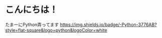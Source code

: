 # こんにちは！
たまーにPython弄ってます
https://img.shields.io/badge/-Python-3776AB?style=flat-square&logo=python&logoColor=white
